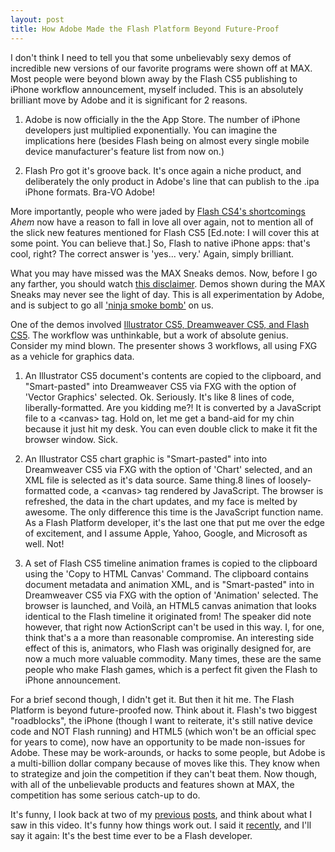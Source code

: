 ```yaml
---
layout: post
title: How Adobe Made the Flash Platform Beyond Future-Proof
---
```


I don't think I need to tell you that some unbelievably sexy demos of incredible new versions of our favorite programs were shown off at MAX. Most people were beyond blown away by the Flash CS5 publishing to iPhone workflow announcement, myself included. This is an absolutely brilliant move by Adobe and it is significant for 2 reasons.

1. Adobe is now officially in the the App Store. The number of iPhone developers just multiplied exponentially. You can imagine the implications here (besides Flash being on almost every single mobile device manufacturer's feature list from now on.)

2. Flash Pro got it's groove back. It's once again a niche product, and deliberately the only product in Adobe's line that can publish to the .ipa iPhone formats. Bra-VO Adobe!

More importantly, people who were jaded by <a title="Found and Lost - The Flash IDE" href="http://kevinsuttle.com/2009/05/02/found-and-lost-the-flash-ide/">Flash CS4's shortcomings</a> _Ahem_ now have a reason to fall in love all over again, not to mention all of the slick new features mentioned for Flash CS5 [Ed.note: I will cover this at some point. You can believe that.] So, Flash to native iPhone apps: that's cool, right? The correct answer is 'yes... very.' Again, simply brilliant.

What you may have missed was the MAX Sneaks demos. Now, before I go any farther, you should watch <a title="YouTube - Adobe MAX Sneaks Disclaimer" href="http://www.youtube.com/watch?v=c2KFW2pwZxc">this disclaimer</a>. Demos shown during the MAX Sneaks may never see the light of day. This is all experimentation by Adobe, and is subject to go all <a title="BOOM! GONE!" href="/images/lens4147522_1240161564kajutsu-ninja-smoke-bombs-homemade-making-pics.jpg">'ninja smoke bomb'</a> on us.

One of the demos involved <a title="YouTube - MAX Sneaks: FXG to HTML5" href="http://www.youtube.com/watch?v=v69S22ZBBqA">Illustrator CS5, Dreamweaver CS5, and Flash CS5</a>. The workflow was unthinkable, but a work of absolute genius. Consider my mind blown. The presenter shows 3 workflows, all using FXG as a vehicle for graphics data.

1. An Illustrator CS5 document's contents are copied to the clipboard, and "Smart-pasted" into Dreamweaver CS5 via FXG with the option of 'Vector Graphics' selected. Ok. Seriously. It's like 8 lines of code, liberally-formatted. Are you kidding me?! It is converted by a JavaScript file to a &lt;canvas&gt; tag. Hold on, let me get a band-aid for my chin because it just hit my desk. You can even double click to make it fit the browser window. Sick.

2. An Illustrator CS5 chart graphic is "Smart-pasted"  into into Dreamweaver CS5 via FXG with the option of 'Chart' selected, and an XML file is selected as it's data source. Same thing.8 lines of loosely-formatted code, a &lt;canvas&gt; tag rendered by JavaScript. The browser is refreshed, the data in the chart updates, and my face is melted by awesome. The only difference this time is the JavaScript function name. As a Flash Platform developer, it's the last one that put me over the edge of excitement, and I assume Apple, Yahoo, Google, and Microsoft as well. Not!

3. A set of Flash CS5 timeline animation frames is copied to the clipboard using the 'Copy to HTML Canvas' Command. The clipboard contains document metadata and animation XML, and is "Smart-pasted"  into in Dreamweaver CS5 via FXG with the option of 'Animation' selected. The browser is launched, and Voil&agrave;, an HTML5 canvas animation that looks identical to the Flash timeline it originated from! The speaker did note however, that right now ActionScript can't be used in this way. I, for one, think that's a a more than reasonable compromise. An interesting side effect of this is, animators, who Flash was originally designed for, are now a much more valuable commodity. Many times, these are the same people who make Flash games, which is a perfect fit given the Flash to iPhone announcement.

For a brief second though, I didn't get it. But then it hit me. The Flash Platform is beyond future-proofed now. Think about it. Flash's two biggest "roadblocks", the iPhone (though I want to reiterate, it's still native device code and NOT Flash running) and HTML5 (which won't be an official spec for years to come), now have an opportunity to be made non-issues for Adobe. These may be work-arounds, or hacks to some people, but Adobe is a multi-billion dollar company because of moves like this. They know when to strategize and join the competition if they can't beat them. Now though, with all of the unbelievable products and features shown at MAX, the competition has some serious catch-up to do.

It's funny, I look back at two of my <a title="RE: Is Canvas the End of Flash?" href="http://kevinsuttle.com/2009/05/02/re-is-canvas-the-end-of-flash/">previous</a> <a title="Tech Tabloids, Project Harmony, and the Proposal of an HTML5 Flash Tag" href="http://kevinsuttle.com/2009/06/17/tech-tabloids-project-harmony-and-the-proposal-for-a-flash-tag-in-html5/">posts</a>, and think about what I saw in this video. It's funny how things work out. I said it <a title="Twitter - Kevin Suttle" href="http://twitter.com/kevinSuttle/statuses/4648204635">recently</a>, and I'll say it again: It's the best time ever to be a Flash developer.
